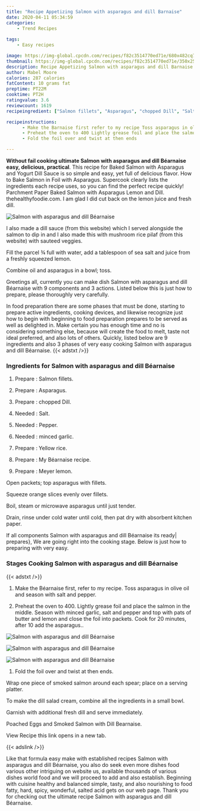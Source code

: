 ```yaml
---
title: "Recipe Appetizing Salmon with asparagus and dill Barnaise"
date: 2020-04-11 05:34:59
categories:
    - Trend Recipes
    
tags:
    - Easy recipes

image: https://img-global.cpcdn.com/recipes/f82c3514770ed71e/680x482cq70/salmon-with-asparagus-and-dill-bearnaise-recipe-main-photo.jpg
thumbnail: https://img-global.cpcdn.com/recipes/f82c3514770ed71e/350x250cq70/salmon-with-asparagus-and-dill-bearnaise-recipe-main-photo.jpg
description: Recipe Appetizing Salmon with asparagus and dill Barnaise with 9 ingredients and 3 stages of easy cooking.
author: Mabel Moore
calories: 287 calories
fatContent: 10 grams fat
preptime: PT22M
cooktime: PT2H
ratingvalue: 3.6
reviewcount: 1619
recipeingredient: ["Salmon fillets", "Asparagus", "chopped Dill", "Salt", "Pepper", "minced garlic", "Yellow rice", "My Barnaise recipe", "Meyer lemon"]

recipeinstructions: 
      - Make the Barnaise first refer to my recipe Toss asparagus in olive oil and season with salt and pepper 
      - Preheat the oven to 400 Lightly grease foil and place the salmon in the middle Season with minced garlic salt and pepper and top with pats of butter and lemon and close the foil into packets Cook for 20 minutes after 10 add the asparagus 
      - Fold the foil over and twist at then ends

---
```




**Without fail cooking ultimate Salmon with asparagus and dill Béarnaise easy, delicious, practical**. This recipe for Baked Salmon with Asparagus and Yogurt Dill Sauce is so simple and easy, yet full of delicious flavor. How to Bake Salmon in Foil with Asparagus. Supercook clearly lists the ingredients each recipe uses, so you can find the perfect recipe quickly! Parchment Paper Baked Salmon with Asparagus Lemon and Dill. thehealthyfoodie.com. I am glad I did cut back on the lemon juice and fresh dill.


![Salmon with asparagus and dill Béarnaise](https://img-global.cpcdn.com/recipes/f82c3514770ed71e/680x482cq70/salmon-with-asparagus-and-dill-bearnaise-recipe-main-photo.jpg "Salmon with asparagus and dill Béarnaise")



I also made a dill sauce (from this website) which I served alongside the salmon to dip in and I also made this with mushroom rice pilaf (from this website) with sauteed veggies.

Fill the parcel ¾ full with water, add a tablespoon of sea salt and juice from a freshly squeezed lemon.

Combine oil and asparagus in a bowl; toss.


Greetings all, currently you can make dish Salmon with asparagus and dill Béarnaise with 9 components and 3 actions. Listed below this is just how to prepare, please thoroughly very carefully.

In food preparation there are some phases that must be done, starting to prepare active ingredients, cooking devices, and likewise recognize just how to begin with beginning to food preparation prepares to be served as well as delighted in. Make certain you has enough time and no is considering something else, because will create the food to melt, taste not ideal preferred, and also lots of others. Quickly, listed below are 9 ingredients and also 3 phases of very easy cooking Salmon with asparagus and dill Béarnaise.
{{< adstxt />}}

### Ingredients for Salmon with asparagus and dill Béarnaise


1. Prepare  : Salmon fillets.

1. Prepare  : Asparagus.

1. Prepare  : chopped Dill.

1. Needed  : Salt.

1. Needed  : Pepper.

1. Needed  : minced garlic.

1. Prepare  : Yellow rice.

1. Prepare  : My Béarnaise recipe.

1. Prepare  : Meyer lemon.


Open packets; top asparagus with fillets.

Squeeze orange slices evenly over fillets.

Boil, steam or microwave asparagus until just tender.

Drain, rinse under cold water until cold, then pat dry with absorbent kitchen paper.


If all components Salmon with asparagus and dill Béarnaise its ready| prepares}, We are going right into the cooking stage. Below is just how to preparing with very easy.

### Stages Cooking Salmon with asparagus and dill Béarnaise

{{< adstxt />}}


1. Make the Béarnaise first, refer to my recipe. Toss asparagus in olive oil and season with salt and pepper.



1. Preheat the oven to 400. Lightly grease foil and place the salmon in the middle. Season with minced garlic, salt and pepper and top with pats of butter and lemon and close the foil into packets. Cook for 20 minutes, after 10 add the asparagus..



![Salmon with asparagus and dill Béarnaise](https://img-global.cpcdn.com/steps/3ae0c1c1473fbd1d/160x128cq70/salmon-with-asparagus-and-dill-bearnaise-recipe-step-2-photo.jpg" "Salmon with asparagus and dill Béarnaise")

![Salmon with asparagus and dill Béarnaise](https://img-global.cpcdn.com/steps/1c0864ab4710daa7/160x128cq70/salmon-with-asparagus-and-dill-bearnaise-recipe-step-2-photo.jpg" "Salmon with asparagus and dill Béarnaise")

![Salmon with asparagus and dill Béarnaise](https://img-global.cpcdn.com/steps/ccdef05cdcab7776/160x128cq70/salmon-with-asparagus-and-dill-bearnaise-recipe-step-2-photo.jpg" "Salmon with asparagus and dill Béarnaise")



1. Fold the foil over and twist at then ends.




Wrap one piece of smoked salmon around each spear; place on a serving platter.

To make the dill salad cream, combine all the ingredients in a small bowl.

Garnish with additional fresh dill and serve immediately.

Poached Eggs and Smoked Salmon with Dill Bearnaise.

View Recipe this link opens in a new tab.


{{< adslink />}}

Like that formula easy make with established recipes Salmon with asparagus and dill Béarnaise, you also do seek even more dishes food various other intriguing on website us, available thousands of various dishes world food and we will proceed to add and also establish. Beginning with cuisine healthy and balanced simple, tasty, and also nourishing to food fatty, hard, spicy, wonderful, salted acid gets on our web page. Thank you for checking out the ultimate recipe Salmon with asparagus and dill Béarnaise.
